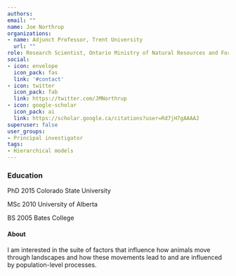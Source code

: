 ```yaml
---
authors:
email: ""
name: Joe Northrup
organizations:
- name: Adjunct Professor, Trent University
  url: ""
role: Research Scientist, Ontario Ministry of Natural Resources and Forestry
social:
- icon: envelope
  icon_pack: fas
  link: '#contact'
- icon: twitter
  icon_pack: fab
  link: https://twitter.com/JMNorthrup
- icon: google-scholar
  icon_pack: ai
  link: https://scholar.google.ca/citations?user=Rd7jH7gAAAAJ
superuser: false
user_groups:
- Principal investigator
tags:
- Hierarchical models
---
```


### Education

PhD 2015 Colorado State University

MSc 2010 University of Alberta

BS 2005 Bates College

#### About

I am interested in the suite of factors that influence how animals move through landscapes and how these movements lead to and are influenced by population-level processes. 
